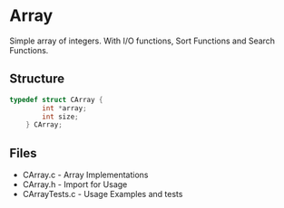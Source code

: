 # Array

Simple array of integers. With I/O functions, Sort Functions and Search Functions.

## Structure

```C
typedef struct CArray {
		int *array;
		int size;
	} CArray;
```

## Files

* CArray.c - Array Implementations
* CArray.h - Import for Usage
* CArrayTests.c - Usage Examples and tests
